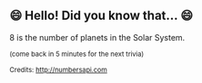 ## 😄 Hello! Did you know that... 😄
8 is the number of planets in the Solar System.

<sup>(come back in 5 minutes for the next trivia)</sup>


<sup>Credits: http://numbersapi.com</sup>
